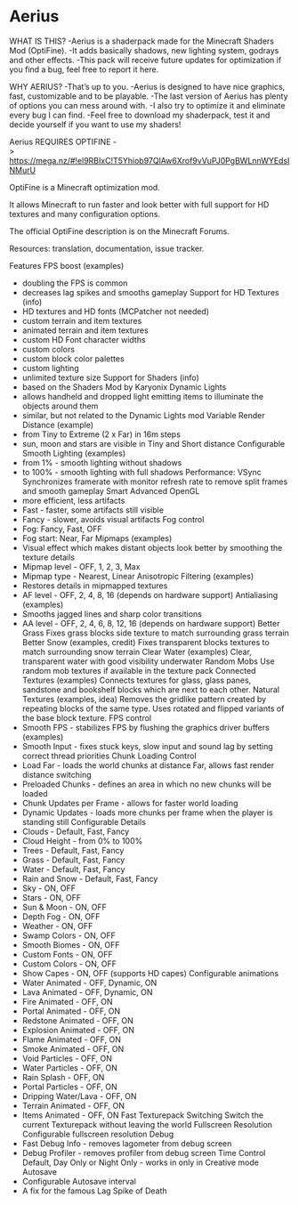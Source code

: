 # Aerius
WHAT IS THIS? 
-Aerius is a shaderpack made for the Minecraft Shaders Mod (OptiFine). 
-It adds basically shadows, new lighting system, godrays and other effects. 
-This pack will receive future updates for optimization if you find a bug, feel free to report it here.

WHY AERIUS? 
-That’s up to you. 
-Aerius is designed to have nice graphics, fast, customizable and to be playable. 
-The last version of Aerius has plenty of options you can mess around with. 
-I also try to optimize it and eliminate every bug I can find. 
-Feel free to download my shaderpack, test it and decide yourself if you want to use my shaders!

Aerius REQUIRES OPTIFINE -\
			 > https://mega.nz/#!el9RBIxC!T5Yhiob97QlAw6Xrof9vVuPJ0PgBWLnnWYEdsINMurU


OptiFine is a Minecraft optimization mod.

It allows Minecraft to run faster and look better with full support for HD textures and many configuration options.

The official OptiFine description is on the Minecraft Forums.

Resources: translation, documentation, issue tracker.

Features
FPS boost (examples)
- doubling the FPS is common
- decreases lag spikes and smooths gameplay
Support for HD Textures (info)
- HD textures and HD fonts (MCPatcher not needed)
- custom terrain and item textures
- animated terrain and item textures
- custom HD Font character widths
- custom colors
- custom block color palettes
- custom lighting
- unlimited texture size
Support for Shaders (info)
- based on the Shaders Mod by Karyonix
Dynamic Lights
- allows handheld and dropped light emitting items to illuminate the objects around them
- similar, but not related to the Dynamic Lights mod
Variable Render Distance (example)
- from Tiny to Extreme (2 x Far) in 16m steps
- sun, moon and stars are visible in Tiny and Short distance
Configurable Smooth Lighting (examples)
- from 1% - smooth lighting without shadows
- to 100% - smooth lighting with full shadows
Performance: VSync
Synchronizes framerate with monitor refresh rate to remove split frames and smooth gameplay
Smart Advanced OpenGL
- more efficient, less artifacts
- Fast - faster, some artifacts still visible
- Fancy - slower, avoids visual artifacts
Fog control
- Fog: Fancy, Fast, OFF
- Fog start: Near, Far
Mipmaps (examples)
- Visual effect which makes distant objects look better by smoothing the texture details
- Mipmap level - OFF, 1, 2, 3, Max
- Mipmap type - Nearest, Linear
Anisotropic Filtering (examples)
- Restores details in mipmapped textures
- AF level - OFF, 2, 4, 8, 16 (depends on hardware support)
Antialiasing (examples)
- Smooths jagged lines and sharp color transitions
- AA level - OFF, 2, 4, 6, 8, 12, 16 (depends on hardware support)
Better Grass
Fixes grass blocks side texture to match surrounding grass terrain
Better Snow (examples, credit)
Fixes transparent blocks textures to match surrounding snow terrain
Clear Water (examples)
Clear, transparent water with good visibility underwater
Random Mobs
Use random mob textures if available in the texture pack
Connected Textures (examples)
Connects textures for glass, glass panes, sandstone and bookshelf blocks which are next to each other.
Natural Textures (examples, idea)
Removes the gridlike pattern created by repeating blocks of the same type. Uses rotated and flipped variants of the base block texture.
FPS control
- Smooth FPS - stabilizes FPS by flushing the graphics driver buffers (examples)
- Smooth Input - fixes stuck keys, slow input and sound lag by setting correct thread priorities
Chunk Loading Control
- Load Far - loads the world chunks at distance Far, allows fast render distance switching
- Preloaded Chunks - defines an area in which no new chunks will be loaded
- Chunk Updates per Frame - allows for faster world loading
- Dynamic Updates - loads more chunks per frame when the player is standing still
Configurable Details
- Clouds - Default, Fast, Fancy
- Cloud Height - from 0% to 100%
- Trees - Default, Fast, Fancy
- Grass - Default, Fast, Fancy
- Water - Default, Fast, Fancy
- Rain and Snow - Default, Fast, Fancy
- Sky - ON, OFF
- Stars - ON, OFF
- Sun & Moon - ON, OFF
- Depth Fog - ON, OFF
- Weather - ON, OFF
- Swamp Colors - ON, OFF
- Smooth Biomes - ON, OFF
- Custom Fonts - ON, OFF
- Custom Colors - ON, OFF
- Show Capes - ON, OFF (supports HD capes)
Configurable animations
- Water Animated - OFF, Dynamic, ON
- Lava Animated - OFF, Dynamic, ON
- Fire Animated - OFF, ON
- Portal Animated - OFF, ON
- Redstone Animated - OFF, ON
- Explosion Animated - OFF, ON
- Flame Animated - OFF, ON
- Smoke Animated - OFF, ON
- Void Particles - OFF, ON
- Water Particles - OFF, ON
- Rain Splash - OFF, ON
- Portal Particles - OFF, ON
- Dripping Water/Lava - OFF, ON
- Terrain Animated - OFF, ON
- Items Animated - OFF, ON
Fast Texturepack Switching
Switch the current Texturepack without leaving the world
Fullscreen Resolution
Configurable fullscreen resolution
Debug
- Fast Debug Info - removes lagometer from debug screen
- Debug Profiler - removes profiler from debug screen
Time Control
Default, Day Only or Night Only - works in only in Creative mode
Autosave
- Configurable Autosave interval
- A fix for the famous Lag Spike of Death
